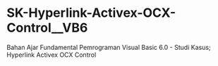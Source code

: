 # SK-Hyperlink-Activex-OCX-Control__VB6
Bahan Ajar Fundamental Pemrograman Visual Basic 6.0 - Studi Kasus; Hyperlink Activex OCX Control
